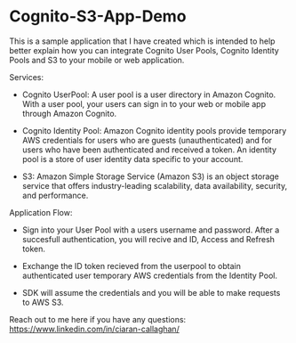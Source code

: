 # Cognito-S3-App-Demo

This is a sample application that I have created which is intended to help better explain how you can integrate Cognito User Pools, Cognito Identity Pools and S3 to your mobile or web application.

Services:
  
  - Cognito UserPool:
  A user pool is a user directory in Amazon Cognito. With a user pool, your users can sign in to your web or mobile app through Amazon Cognito.

  - Cognito Identity Pool:
  Amazon Cognito identity pools provide temporary AWS credentials for users who are guests (unauthenticated) and for users who have been authenticated and received a token. An identity pool is a store of user identity data specific to your account.
  
  - S3:
  Amazon Simple Storage Service (Amazon S3) is an object storage service that offers industry-leading scalability, data availability, security, and performance.
  
Application Flow:
  
  - Sign into your User Pool with a users username and password. After a succesfull authentication, you will recive and ID, Access and Refresh token.
  
  - Exchange the ID token recieved from the userpool to obtain authenticated user temporary AWS credentials from the Identity Pool.
  
  - SDK will assume the credentials and you will be able to make requests to AWS S3.
  
  Reach out to me here if you have any questions:
https://www.linkedin.com/in/ciaran-callaghan/
